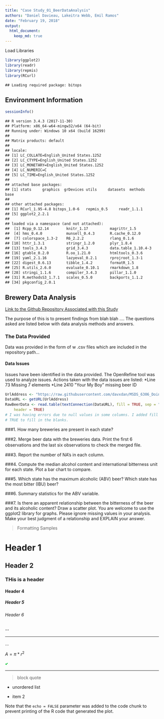 ```yaml
---
title: "Case Study_01_BeerDataAnalysis"
authors: "Daniel Davieau, Lakeitra Webb, Emil Ramos"
date: "February 19, 2018"
output:
  html_document:
    keep_md: true
---
```



Load Libraries

```r
library(ggplot2)
library(readr)
library(repmis)
library(RCurl)
```

```
## Loading required package: bitops
```
## Environment Information

```r
sessionInfo()
```

```
## R version 3.4.3 (2017-11-30)
## Platform: x86_64-w64-mingw32/x64 (64-bit)
## Running under: Windows 10 x64 (build 16299)
## 
## Matrix products: default
## 
## locale:
## [1] LC_COLLATE=English_United States.1252 
## [2] LC_CTYPE=English_United States.1252   
## [3] LC_MONETARY=English_United States.1252
## [4] LC_NUMERIC=C                          
## [5] LC_TIME=English_United States.1252    
## 
## attached base packages:
## [1] stats     graphics  grDevices utils     datasets  methods   base     
## 
## other attached packages:
## [1] RCurl_1.95-4.8 bitops_1.0-6   repmis_0.5     readr_1.1.1   
## [5] ggplot2_2.2.1 
## 
## loaded via a namespace (and not attached):
##  [1] Rcpp_0.12.14        knitr_1.17          magrittr_1.5       
##  [4] hms_0.4.0           munsell_0.4.3       R.cache_0.12.0     
##  [7] colorspace_1.3-2    R6_2.2.2            rlang_0.1.6        
## [10] httr_1.3.1          stringr_1.2.0       plyr_1.8.4         
## [13] tools_3.4.3         grid_3.4.3          data.table_1.10.4-3
## [16] gtable_0.2.0        R.oo_1.21.0         htmltools_0.3.6    
## [19] yaml_2.1.16         lazyeval_0.2.1      rprojroot_1.3-1    
## [22] digest_0.6.13       tibble_1.4.2        formatR_1.5        
## [25] R.utils_2.6.0       evaluate_0.10.1     rmarkdown_1.8      
## [28] stringi_1.1.6       compiler_3.4.3      pillar_1.1.0       
## [31] R.methodsS3_1.7.1   scales_0.5.0        backports_1.1.2    
## [34] pkgconfig_2.0.1
```
## Brewery Data Analysis

[Link to the Github Repository Associated with this Study](https://github.com/davxdan/MSDS_6306_DoingDataScience_Case-Study_01)

The purpose of this is to present findings from blah blah ....
The questions asked are listed below with data analysis methods and answers.  

### The Data Provided
Data was provided in the form of w .csv files which are included in the repository path...

#### Data Issues
Issues have been identified in the data provided. The OpenRefine tool was used to analyze issues. Actions taken with the data issues are listed:
*Line 73 Missing 7 elements
*Line 2410 "Your My Boy" missing beer ID


```r
UrlAddress <- "https://raw.githubusercontent.com/davxdan/MSDS_6306_DoingDataScience_Case-Study_01/master/Input/RawDataFiles/Beers.csv"
DataURL <- getURL(UrlAddress)
RawBeerData <- read.table(textConnection(DataURL), fill = TRUE, sep = ",", quote = "", 
    header = TRUE)
# I was having errors due to null values in some columns. I added fill =
# TRUE to fill in the blanks.
```


###1. How many breweries are present in each state?

###2. Merge beer data with the breweries data. Print the ﬁrst 6 observations and the last six observations to check the merged ﬁle.

###3. Report the number of NA’s in each column.

###4. Compute the median alcohol content and international bitterness unit for each state. Plot a bar chart to compare.

###5. Which state has the maximum alcoholic (ABV) beer? Which state has the most bitter (IBU) beer?

###6. Summary statistics for the ABV variable.

###7. Is there an apparent relationship between the bitterness of the beer and its alcoholic content? Draw a scatter plot. You are welcome to use the ggplot2 library for graphs. Please ignore missing values in your analysis. Make your best judgment of a relationship and EXPLAIN your answer.









>Formatting Samples  

# Header 1   
## Header 2   
### THis is a header  
#### Header 4   
##### Header 5   
###### Header 6  

--  

---  

...  

$A = \pi*r^{2}$  

![](SampleImage.png)  

***  

> block quote  

* unordered list  

* item 2  

Note that the `echo = FALSE` parameter was added to the code chunk to prevent printing of the R code that generated the plot.
